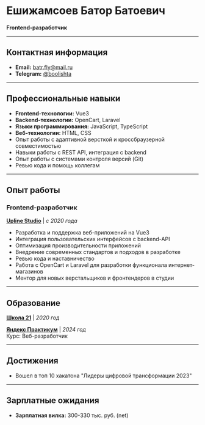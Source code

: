 # Ешижамсоев Батор Батоевич
**Frontend-разработчик**

---

## Контактная информация
- **Email:** batr.fly@mail.ru
- **Telegram:** [@boolishta](https://t.me/boolishta)

---

## Профессиональные навыки
- **Frontend-технологии:** Vue3
- **Backend-технологии:** OpenCart, Laravel
- **Языки программирования:** JavaScript, TypeScript
- **Веб-технологии:** HTML, CSS
- Опыт работы с адаптивной версткой и кроссбраузерной совместимостью
- Навыки работы с REST API, интеграция с backend
- Опыт работы с системами контроля версий (Git)
- Ревью кода и помощь коллегам

---

## Опыт работы

### Frontend-разработчик
**[Upline Studio](https://uplinestudio.io/)** | *с 2020 года*  
- Разработка и поддержка веб-приложений на Vue3
- Интеграция пользовательских интерфейсов с backend-API
- Оптимизация производительности приложений
- Внедрение современных стандартов и подходов в разработке
- Ревью кода и наставничество
- Работа с OpenCart и Laravel для разработки функционала интернет-магазинов
- Ментор для новых верстальщиков и фронтендеров в студии

---

## Образование

**[Школа 21](https://21-school.ru/)** | *2020 год*  

**[Яндекс Практикум](https://practicum.yandex.ru/)** | *2024 год*  
Курс: Веб-разработчик

---

## Достижения
- Вошел в топ 10 хакатона "Лидеры цифровой трансформации 2023"

---

## Зарплатные ожидания
- **Зарплатная вилка:** 300-330 тыс. руб. (net)
